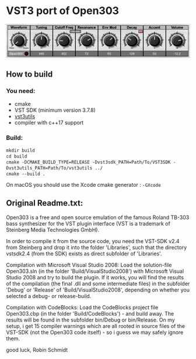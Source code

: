 # VST3 port of Open303

![Open303 Screenshot](Resource/C81FEB9C94F14346A9A7A84D91E4E5FE_snapshot.png)

## How to build

### You need:

- cmake
- VST SDK (minimum version 3.7.8)
- [vst3utils](https://github.com/scheffle/vst3utils)
- compiler with c++17 support

### Build:

```
mkdir build
cd build
cmake -DCMAKE_BUILD_TYPE=RELEASE -Dvst3sdk_PATH=Path/To/VST3SDK -Dvst3utils_PATH=Path/To/vst3utils ../
cmake --build .
```

On macOS you should use the Xcode cmake generator : `-GXcode`

## Original Readme.txt:

Open303 is a free and open source emulation of the famous Roland TB-303 bass synthesizer for the VST plugin interface (VST is a trademark of Steinberg Media Technologies GmbH). 

In order to compile it from the source code, you need the VST-SDK v2.4 from Steinberg and drop it into the folder 'Libraries', such that the directory vstsdk2.4 (from the SDK) exists as direct subfolder of 'Libraries'. 

Compilation with Microsoft Visual Studio 2008:
Load the solution-file Open303.sln (in the folder 'Build/VisualStudio2008') with Microsoft Visual Studio 2008 and try to build the plugin. If it works, you will find the results of the compilation (the final .dll and some intermediate files) in the subfolder 'Debug' or 'Release' of 'Build/VisualStudio2008', depending on whether you selected a debug- or release-build. 

Compilation with CodeBlocks:
Load the CodeBlocks project file Open303.cbp (in the folder 'Build/CodeBlocks') - and build away. The results will be found in the subfolder bin/Debug or bin/Release. On my setup, i get 15 compiler warnings which are all rooted in source files of the VST-SDK (not the Open303 code itself) - so i guess we may safely ignore them.


good luck, Robin Schmidt